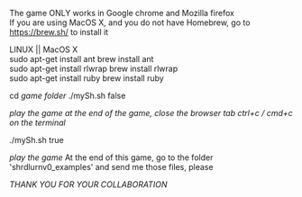 The game ONLY works in Google chrome and Mozilla firefox  
If you are using MacOS X, and you do not have Homebrew, go to https://brew.sh/ to install it<br/>

LINUX                       ||  MacOS X  
sudo apt-get install ant		brew install ant  
sudo apt-get install rlwrap		brew install rlwrap  
sudo apt-get install ruby		brew install ruby <br/>

cd *game folder*
./mySh.sh false

*play the game*
*at the end of the game, close the browser tab*
*ctrl+c / cmd+c on the terminal*

./mySh.sh true

*play the game*
At the end of this game, go to the folder 'shrdlurnv0_examples' and send me those files, please

*THANK YOU FOR YOUR COLLABORATION*
